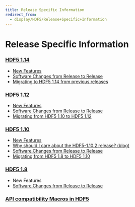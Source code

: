 ```yaml
---
title: Release Specific Information
redirect_from:
  - display/HDF5/Release+Specific+Information
---
```


# Release Specific Information

### [HDF5 1.14](hdf5_1_14.md)
* [New Features](new_features_1_14.md)
* [Software Changes from Release to Release](sw_changes_1.14.md)
* [Migrating to HDF5 1.14 from previous releases](Migrating_from_HDF5_1.12_to_HDF5_1.14.md)

### [HDF5 1.12](hdf5_1_12.md)
* [New Features](documentation/hdf5-docs/release_specifics/new_features_1_12.md)
* [Software Changes from Release to Release](sw_changes_1.12.md)
* [Migrating from HDF5 1.10 to HDF5 1.12](Migrating_from_HDF5_1.10_to_HDF5_1.12.md)

### [HDF5 1.10](hdf5_1_10.md)
* [New Features](documentation/hdf5-docs/release_specifics/new_features_1_10.md)
* [Why should I care about the HDF5-1.10.2 release? (blog)]()
* [Software Changes from Release to Release](sw_changes_1.10.md)
* [Migrating from HDF5 1.8 to HDF5 1.10](Migrating_from_HDF5_1.8_to_HDF5_1.10.md)

### [HDF5 1.8](hdf5_1_8.md)
* New Features
* [Software Changes from Release to Release](sw_changes_1.8.md)

### [API compatibility Macros in HDF5](documentation/hdf5-docs/release_specifics/api_comp_macros.md)
